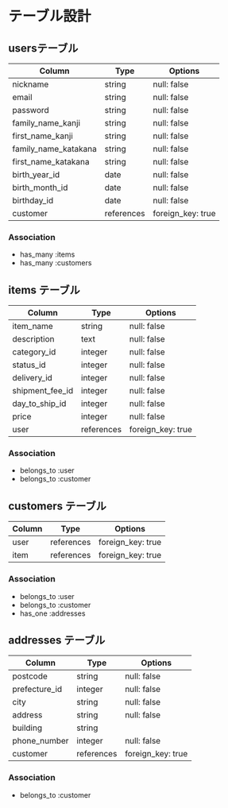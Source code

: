 # テーブル設計
## usersテーブル
| Column   | Type   | Options     |
| -------- | ------ | ----------- |
| nickname     | string | null: false |
| email    | string | null: false |
| password | string | null: false |
| family_name_kanji| string | null: false |
| first_name_kanji| string | null: false |
| family_name_katakana| string | null: false |
| first_name_katakana| string | null: false |
| birth_year_id| date | null: false |
| birth_month_id| date | null: false |
| birthday_id| date | null: false |
| customer| references | foreign_key: true |


### Association

- has_many :items
- has_many :customers

## items テーブル

| Column   | Type   | Options     |
| -------- | ------ | ----------- |
| item_name    | string | null: false |
| description | text | null: false |
| category_id| integer | null: false |
| status_id| integer | null: false |
| delivery_id| integer | null: false |
| shipment_fee_id| integer | null: false |
| day_to_ship_id| integer | null: false |
| price| integer | null: false |
| user| references | foreign_key: true |

### Association

- belongs_to :user
- belongs_to :customer

## customers テーブル

| Column   | Type   | Options     |
| -------- | ------ | ----------- |
| user | references | foreign_key: true |
| item | references | foreign_key: true |


### Association

- belongs_to :user
- belongs_to :customer
- has_one :addresses

## addresses テーブル

| Column   | Type   | Options     |
| -------- | ------ | ----------- |
| postcode     | string | null: false |
| prefecture_id    | integer | null: false |
| city | string | null: false |
| address | string | null: false |
| building | string | |
| phone_number | integer | null: false |
| customer | references | foreign_key: true |


### Association
- belongs_to :customer